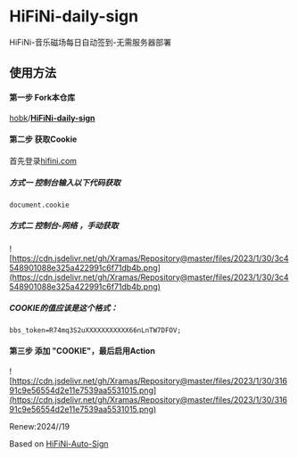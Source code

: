# HiFiNi-daily-sign

HiFiNi-音乐磁场每日自动签到-无需服务器部署

## 使用方法

#### 第一步 Fork本仓库

[hobk](https://github.com/hobk/)/**[HiFiNi-daily-sign](https://github.com/hobk/HiFiNi-daily-sign)**


#### 第二步 获取Cookie

首先登录[hifini.com](https://hifini.com/user-login.htm)

##### 方式一 控制台输入以下代码获取 
```
document.cookie
```

##### 方式二 控制台-网络 ，手动获取

![https://cdn.jsdelivr.net/gh/Xramas/Repository@master/files/2023/1/30/3c4548901088e325a422991c6f71db4b.png](https://cdn.jsdelivr.net/gh/Xramas/Repository@master/files/2023/1/30/3c4548901088e325a422991c6f71db4b.png)

##### COOKIE的值应该是这个格式：

```
bbs_token=R74mq3S2uXXXXXXXXXXX66nLnTW7DFOV;
```

#### 第三步 添加 "COOKIE"，最后启用Action

![https://cdn.jsdelivr.net/gh/Xramas/Repository@master/files/2023/1/30/31691c9e56554d2e11e7539aa5531015.png](https://cdn.jsdelivr.net/gh/Xramas/Repository@master/files/2023/1/30/31691c9e56554d2e11e7539aa5531015.png)

Renew:2024//19

Based on [HiFiNi-Auto-Sign](https://github.com/Xramas/HiFiNi-Auto-Sign)

